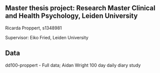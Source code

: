 ## Master thesis project: Research Master Clinical and Health Psychology, Leiden University

Ricarda Proppert, s1348981

Supervisor: Eiko Fried, Leiden University

## Data
dd100-proppert - Full data; Aidan Wright 100 day daily diary study

